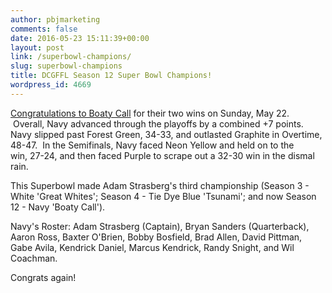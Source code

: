 ```yaml
---
author: pbjmarketing
comments: false
date: 2016-05-23 15:11:39+00:00
layout: post
link: /superbowl-champions/
slug: superbowl-champions
title: DCGFFL Season 12 Super Bowl Champions!
wordpress_id: 4669
---
```


[Congratulations to Boaty Call](/past-seasons/season-12-spring-2016/) for their two wins on Sunday, May 22.  Overall, Navy advanced through the playoffs by a combined +7 points. Navy slipped past Forest Green, 34-33, and outlasted Graphite in Overtime, 48-47.  In the Semifinals, Navy faced Neon Yellow and held on to the win, 27-24, and then faced Purple to scrape out a 32-30 win in the dismal rain.

This Superbowl made Adam Strasberg's third championship (Season 3 - White 'Great Whites'; Season 4 - Tie Dye Blue 'Tsunami'; and now Season 12 - Navy 'Boaty Call').

Navy's Roster: Adam Strasberg (Captain), Bryan Sanders (Quarterback), Aaron Ross, Baxter O'Brien, Bobby Bosfield, Brad Allen, David Pittman, Gabe Avila, Kendrick Daniel, Marcus Kendrick, Randy Snight, and Wil Coachman.

Congrats again!
